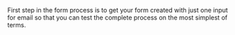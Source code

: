First step in the form process is to get your form created with just one input for email so that you can test the complete process on the most simplest of terms.